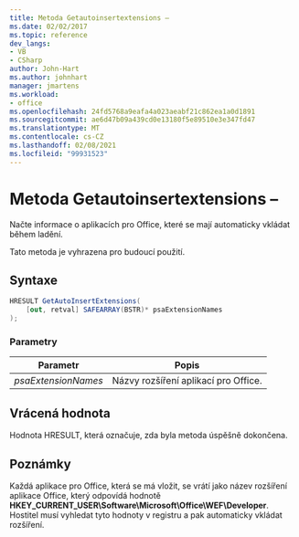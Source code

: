 ```yaml
---
title: Metoda Getautoinsertextensions –
ms.date: 02/02/2017
ms.topic: reference
dev_langs:
- VB
- CSharp
author: John-Hart
ms.author: johnhart
manager: jmartens
ms.workload:
- office
ms.openlocfilehash: 24fd5768a9eafa4a023aeabf21c862ea1a0d1891
ms.sourcegitcommit: ae6d47b09a439cd0e13180f5e89510e3e347fd47
ms.translationtype: MT
ms.contentlocale: cs-CZ
ms.lasthandoff: 02/08/2021
ms.locfileid: "99931523"
---
```

# <a name="getautoinsertextensions-method"></a>Metoda Getautoinsertextensions –
  Načte informace o aplikacích pro Office, které se mají automaticky vkládat během ladění.

 Tato metoda je vyhrazena pro budoucí použití.

## <a name="syntax"></a>Syntaxe

```csharp
HRESULT GetAutoInsertExtensions(
    [out, retval] SAFEARRAY(BSTR)* psaExtensionNames
);
```

### <a name="parameters"></a>Parametry

|Parametr|Popis|
|---------------|-----------------|
|*psaExtensionNames*|Názvy rozšíření aplikací pro Office.|

## <a name="return-value"></a>Vrácená hodnota
 Hodnota HRESULT, která označuje, zda byla metoda úspěšně dokončena.

## <a name="remarks"></a>Poznámky
 Každá aplikace pro Office, která se má vložit, se vrátí jako název rozšíření aplikace Office, který odpovídá hodnotě **HKEY_CURRENT_USER\Software\Microsoft\Office\WEF\Developer**. Hostitel musí vyhledat tyto hodnoty v registru a pak automaticky vkládat rozšíření.
